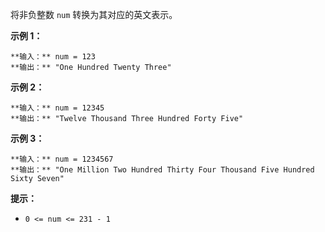 将非负整数 `num` 转换为其对应的英文表示。



**示例 1：**

    
    
    **输入：** num = 123
    **输出：** "One Hundred Twenty Three"
    

**示例 2：**

    
    
    **输入：** num = 12345
    **输出：** "Twelve Thousand Three Hundred Forty Five"
    

**示例 3：**

    
    
    **输入：** num = 1234567
    **输出：** "One Million Two Hundred Thirty Four Thousand Five Hundred Sixty Seven"
    



**提示：**

  * `0 <= num <= 231 - 1`

